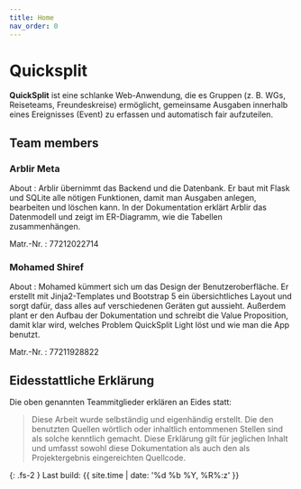 ```yaml
---
title: Home
nav_order: 0
---
```



# Quicksplit

**QuickSplit** ist eine schlanke Web-Anwendung, die es Gruppen (z. B. WGs, Reiseteams, Freundeskreise) ermöglicht, gemeinsame Ausgaben innerhalb eines Ereignisses (Event) zu erfassen und automatisch fair aufzuteilen.

## Team members

### Arblir Meta

About
: Arblir übernimmt das Backend und die Datenbank. Er baut mit Flask und SQLite alle nötigen Funktionen, damit man Ausgaben anlegen, bearbeiten und löschen kann. In der Dokumentation erklärt Arblir das Datenmodell und zeigt im ER-Diagramm, wie die Tabellen zusammenhängen.

Matr.-Nr.
: 77212022714

### Mohamed Shiref

About
: Mohamed kümmert sich um das Design der Benutzeroberfläche. Er erstellt mit Jinja2-Templates und Bootstrap 5 ein übersichtliches Layout und sorgt dafür, dass alles auf verschiedenen Geräten gut aussieht. Außerdem plant er den Aufbau der Dokumentation und schreibt die Value Proposition, damit klar wird, welches Problem QuickSplit Light löst und wie man die App benutzt.

Matr.-Nr.
: 77211928822

## Eidesstattliche Erklärung

Die oben genannten Teammitglieder erklären an Eides statt:

> Diese Arbeit wurde selbständig und eigenhändig erstellt. Die den benutzten Quellen wörtlich oder inhaltlich entommenen Stellen sind als solche kenntlich gemacht. Diese Erklärung gilt für jeglichen Inhalt und umfasst sowohl diese Dokumentation als auch den als Projektergebnis eingereichten Quellcode.

{: .fs-2 }
Last build: {{ site.time | date: '%d %b %Y, %R%:z' }}
